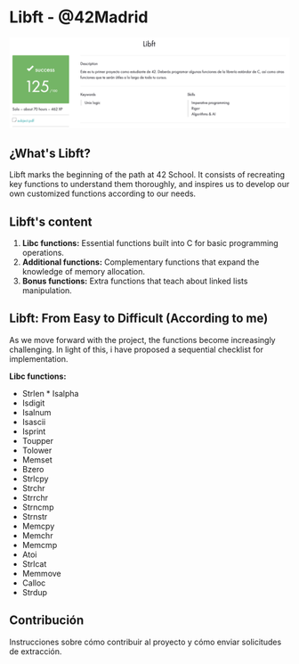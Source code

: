 # Libft - @42Madrid

![Screenshoot](https://github.com/Freddyfleitas/libft_42/blob/main/libft.png)

## ¿What's Libft?

Libft marks the beginning of the path at 42 School. It consists of recreating key functions to understand them thoroughly, and inspires us to develop our own customized functions according to our needs.

## Libft's content

1. **Libc functions:** Essential functions built into C for basic programming operations.
2. **Additional functions:** Complementary functions that expand the knowledge of memory allocation.
3. **Bonus functions:** Extra functions that teach about linked lists manipulation.

## Libft: From Easy to Difficult (According to me)

As we move forward with the project, the functions become increasingly challenging. In light of this, i have proposed a sequential checklist for implementation.

**Libc functions:**

* Strlen   * Isalpha
* Isdigit
* Isalnum
* Isascii
* Isprint
* Toupper
* Tolower
* Memset
* Bzero
* Strlcpy
* Strchr
* Strrchr
* Strncmp
* Strnstr
* Memcpy
* Memchr
* Memcmp
* Atoi
* Strlcat
* Memmove
* Calloc
* Strdup
   
## Contribución

Instrucciones sobre cómo contribuir al proyecto y cómo enviar solicitudes de extracción.
